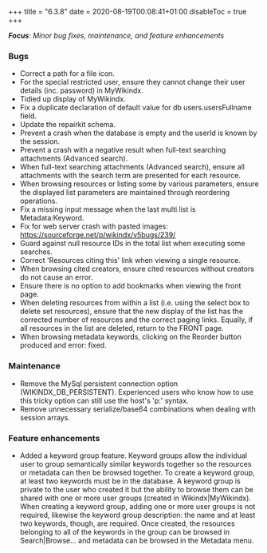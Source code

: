 +++
title = "6.3.8"
date = 2020-08-19T00:08:41+01:00
disableToc = true
+++

***Focus**: Minor bug fixes, maintenance, and feature enhancements*

### Bugs

* Correct a path for a file icon.
* For the special restricted user, ensure they cannot change their user details (inc. password) in MyWikindx.
* Tidied up display of MyWikindx.
* Fix a duplicate declaration of default value for db users.usersFullname field.
* Update the repairkit schema.
* Prevent a crash when the database is empty and the userId is known by the session.
* Prevent a crash with a negative result when full-text searching attachments (Advanced search).
* When full-text searching attachments (Advanced search), ensure all attachments with the search term are presented for each resource.
* When browsing resources or listing some by various parameters, ensure the displayed list parameters are maintained through reordering operations.
* Fix a missing input message when the last multi list is Metadata:Keyword.
* Fix for web server crash with pasted images: https://sourceforge.net/p/wikindx/v5bugs/239/
* Guard against null resource IDs in the total list when executing some searches.
* Correct 'Resources citing this' link when viewing a single resource.
* When browsing cited creators, ensure cited resources without creators do not cause an error.
* Ensure there is no option to add bookmarks when viewing the front page.
* When deleting resources from within a list (i.e. using the select box to delete set resources), ensure that the new display of the list has the corrected number of resources and the correct paging links. Equally, if all resources in the list are deleted, return to the FRONT page.
* When browsing metadata keywords, clicking on the Reorder button produced and error: fixed.

### Maintenance

* Remove the MySql persistent connection option (WIKINDX_DB_PERSISTENT). Experienced users who know how to use this tricky option can still use the host's 'p:' syntax.
* Remove unnecessary serialize/base64 combinations when dealing with session arrays.
    
### Feature enhancements

* Added a keyword group feature. Keyword groups allow the individual user to group semantically similar keywords together so the resources or metadata can then be browsed together. To create a keyword group, at least two keywords must be in the database. A keyword group is private to the user who created it but the ability to browse them can be shared with one or more user groups (created in Wikindx|MyWikindx). When creating a keyword group, adding one or more user groups is not required, likewise the keyword group description: the name and at least two keywords, though, are required. Once created, the resources belonging to all of the keywords in the group can be browsed in Search|Browse... and metadata can be browsed in the Metadata menu.
